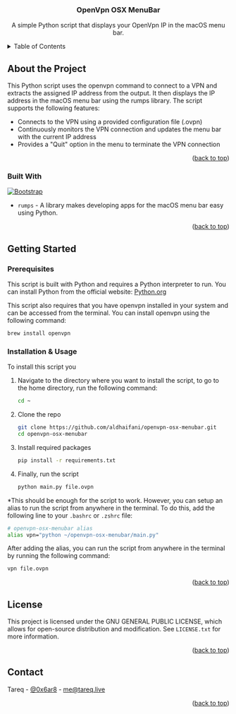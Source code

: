 <h3 align="center">OpenVpn OSX MenuBar</h3>
<p align="center">
    A simple Python script that displays your OpenVpn IP in the macOS menu bar.
</p>



<!-- TABLE OF CONTENTS -->
<details>
  <summary>Table of Contents</summary>
  <ol>
    <li>
      <a href="#about-the-script">About the Script</a>
      <ul>
        <li><a href="#built-with">Built With</a></li>
      </ul>
    </li>
    <li>
      <a href="#getting-started">Getting Started</a>
      <ul>
        <li><a href="#prerequisites">Prerequisites</a></li>
        <li><a href="#installation">Installation</a></li>
      </ul>
    </li>
    <li><a href="#usage">Usage</a></li>
    <li><a href="#license">License</a></li>
    <li><a href="#contact">Contact</a></li>
  </ol>
</details>



<!-- ABOUT THE PROJECT -->

## About the Project

This Python script uses the openvpn command to connect to a VPN and extracts the assigned IP address from the output. It then displays the IP address in the macOS menu bar using the rumps library.
The script supports the following features:
- Connects to the VPN using a provided configuration file (.ovpn)
- Continuously monitors the VPN connection and updates the menu bar with the current IP address
- Provides a "Quit" option in the menu to terminate the VPN connection

<p align="right">(<a href="#readme-top">back to top</a>)</p>

### Built With

[![Bootstrap][Python.org]][Python-url]

- `rumps` - A library makes developing apps for the macOS menu bar easy using Python.

<p align="right">(<a href="#readme-top">back to top</a>)</p>



<!-- GETTING STARTED -->

## Getting Started

### Prerequisites

This script is built with Python and requires a Python interpreter to run. You can install Python from the official website: [Python.org](https://python.org)


This script also requires that you have openvpn installed in your system and can be accessed from the terminal. You can install openvpn using the following command:
```sh
brew install openvpn
```

### Installation & Usage

To install this script you 
1. Navigate to the directory where you want to install the script, to go to the home directory, run the following command:
   ```sh
   cd ~
   ```
2. Clone the repo
   ```sh
   git clone https://github.com/aldhaifani/openvpn-osx-menubar.git
   cd openvpn-osx-menubar
   ```
3. Install required packages
   ```sh
   pip install -r requirements.txt
   ```
4. Finally, run the script
   ```sh
   python main.py file.ovpn
   ```

*This should be enough for the script to work. However, you can setup an alias to run the script from anywhere in the terminal. To do this, add the following line to your `.bashrc` or `.zshrc` file:
```sh
# openvpn-osx-menubar alias
alias vpn="python ~/openvpn-osx-menubar/main.py"
```

After adding the alias, you can run the script from anywhere in the terminal by running the following command:
```sh
vpn file.ovpn
```


<p align="right">(<a href="#readme-top">back to top</a>)</p>


<!-- LICENSE -->

## License

This project is licensed under the GNU GENERAL PUBLIC LICENSE, which allows for open-source distribution and modification. See `LICENSE.txt` for more information.

<p align="right">(<a href="#readme-top">back to top</a>)</p>



<!-- CONTACT -->

## Contact

Tareq - [@0x6ar8](https://x.com/0x6ar8) - me@tareq.live

<p align="right">(<a href="#readme-top">back to top</a>)</p>




<!-- MARKDOWN LINKS & IMAGES -->
<!-- https://www.markdownguide.org/basic-syntax/#reference-style-links -->
[Python.org]: https://img.shields.io/badge/python-3670A0?style=for-the-badge&logo=python&logoColor=ffdd54
[Python-url]: https://python.org

